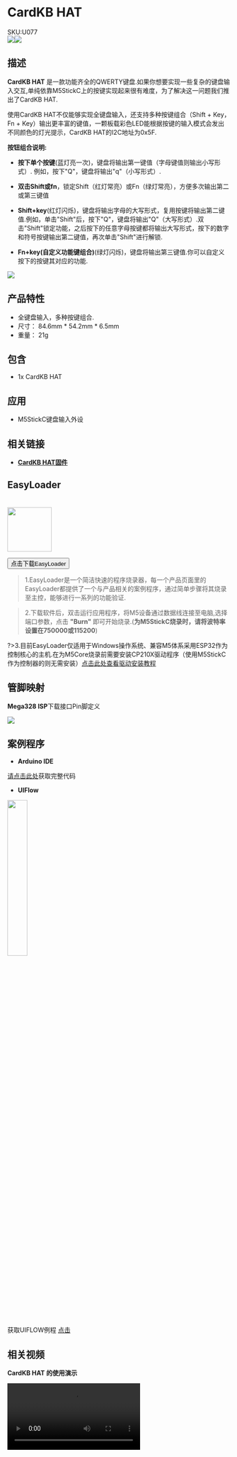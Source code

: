 # CardKB HAT

<div class="badge badge-pill badge-primary product_sku_tag">SKU:U077</div>

<div class="product_pic"><img src="assets/img/product_pics/hat/cardkb_hat/cardkb_hat_01.webp"><img src="assets/img/product_pics/hat/cardkb_hat/cardkb_hat_02.webp"></div>

## 描述

**CardKB HAT** 是一款功能齐全的QWERTY键盘.如果你想要实现一些复杂的键盘输入交互,单纯依靠M5StickC上的按键实现起来很有难度，为了解决这一问题我们推出了CardKB HAT.

使用CardKB HAT不仅能够实现全键盘输入，还支持多种按键组合（Shift + Key，Fn + Key）输出更丰富的键值，一颗板载彩色LED能根据按键的输入模式会发出不同颜色的灯光提示，CardKB HAT的I2C地址为0x5F.

**按钮组合说明:**

* **按下单个按键**(蓝灯亮一次)，键盘将输出第一键值（字母键值则输出小写形式）. 例如，按下"Q"，键盘将输出"q"（小写形式）.

* **双击Shift或fn**，锁定Shift（红灯常亮）或Fn（绿灯常亮），方便多次输出第二或第三键值

* **Shift+key**(红灯闪烁)，键盘将输出字母的大写形式，复用按键将输出第二键值.例如，单击"Shift"后，按下"Q"，键盘将输出"Q"（大写形式）.双击"Shift"锁定功能，之后按下的任意字母按键都将输出大写形式，按下的数字和符号按键输出第二键值，再次单击"Shift"进行解锁.

* **Fn+key(自定义功能键组合)**(绿灯闪烁)，键盘将输出第三键值.你可以自定义按下的按键其对应的功能.

<img src="assets/img/product_pics/hat/cardkb_hat/cardkb_hat_04.webp">


## 产品特性

- 全键盘输入，多种按键组合.
- 尺寸： 84.6mm * 54.2mm * 6.5mm
- 重量： 21g

## 包含

- 1x CardKB HAT

## 应用

- M5StickC键盘输入外设

## 相关链接

- **[CardKB HAT固件](https://github.com/m5stack/M5-ProductExampleCodes/tree/master/Hat/CardKB_HAT/firmware_328p/cardKB_HAT)**

## EasyLoader

<img src="https://m5stack.oss-cn-shenzhen.aliyuncs.com/image/EasyLoader_logo.webp" width="100px" style="margin-top:20px">

<a href="https://m5stack.oss-cn-shenzhen.aliyuncs.com/EasyLoader/HAT/CardKB/EasyLoader_CardKB_HAT.exe"><button type="button" class="btn btn-primary">点击下载EasyLoader</button></a>

>1.EasyLoader是一个简洁快速的程序烧录器，每一个产品页面里的EasyLoader都提供了一个与产品相关的案例程序，通过简单步骤将其烧录至主控，能够进行一系列的功能验证.

>2.下载软件后，双击运行应用程序，将M5设备通过数据线连接至电脑,选择端口参数，点击 **"Burn"** 即可开始烧录.(**为M5StickC烧录时，请将波特率设置在750000或115200**)

?>3.目前EasyLoader仅适用于Windows操作系统、兼容M5体系采用ESP32作为控制核心的主机.在为M5Core烧录前需要安装CP210X驱动程序（使用M5StickC作为控制器的则无需安装）[点击此处查看驱动安装教程](zh_CN/related_documents/M5Burner#安装串口驱动)

## 管脚映射

**Mega328 ISP**下载接口Pin脚定义

<img src="assets\img\product_pics\app\mega328_isp.webp">

## 案例程序

- **Arduino IDE**

[请点击此处](https://github.com/m5stack/M5-ProductExampleCodes/tree/master/Hat/CardKB_HAT)获取完整代码

- **UIFlow**

<img src="assets/img/product_pics/hat/cardkb_hat/cardkb_hat.webp" width="30%" height="30%">

获取UIFLOW例程 [点击](https://github.com/m5stack/M5-ProductExampleCodes/tree/master/Hat/CardKB_HAT/UIFLOW)

## 相关视频

**CardKB HAT 的使用演示**

<video class="video_size" controls>
    <source src="https://m5stack.oss-cn-shenzhen.aliyuncs.com/video/Product_example_video/HAT/CardKB_HAT.mp4" type="video/mp4">
</video>


<script>

   var purchase_link = 'https://m5stack.com/collections/m5-unit/products/cardkb-hat';


   anchor_search(purchase_link);
   scrollFunc();

</script>
